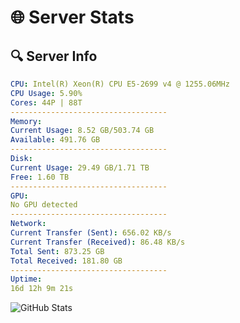 # 🌐 Server Stats
## 🔍 Server Info
```yaml
CPU: Intel(R) Xeon(R) CPU E5-2699 v4 @ 1255.06MHz
CPU Usage: 5.90%
Cores: 44P | 88T
-----------------------------------
Memory:
Current Usage: 8.52 GB/503.74 GB
Available: 491.76 GB
-----------------------------------
Disk:
Current Usage: 29.49 GB/1.71 TB
Free: 1.60 TB
-----------------------------------
GPU:
No GPU detected
-----------------------------------
Network:
Current Transfer (Sent): 656.02 KB/s
Current Transfer (Received): 86.48 KB/s
Total Sent: 873.25 GB
Total Received: 181.80 GB
-----------------------------------
Uptime:
16d 12h 9m 21s
```
![GitHub Stats](https://img.shields.io/badge/Updated-2025-05-06_05:18:09-blue)